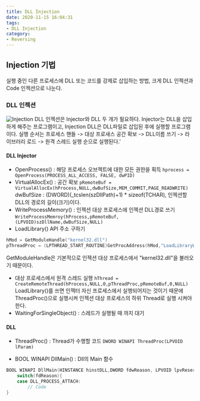 ```yaml
---
title: DLL Injection
date: 2020-11-15 16:04:31
tags:
- DLL Injection
category:
- Reversing
---
```



## Injection 기법

실행 중인 다른 프로세스에 DLL 또는 코드를 강제로 삽입하는 방법, 크게 DLL 인젝션과 Code 인젝션으로 나눈다.


### DLL 인젝션

![Injection](/img/injection.PNG)
DLL 인젝션은 Injector와 DLL 두 개가 필요하다. Injector는 DLL을 삽입하게 해주는 프로그램이고, Injection DLL은 DLL파일로 삽입된 후에 실행할 프로그램이다.
실행 순서는 프로세스 핸들 -> 대상 프로새스 공간 확보 -> DLL이름 쓰기 -> 라이브러리 로드 -> 원격 스레드 실행 순으로 실행된다.'


#### DLL Injector

- OpenProcess() : 해당 프로세스 오브젝트에 대한 모든 권한을 획득
`hprocess = OpenProcess(PROCESS_ALL_ACCESS, FALSE, dwPID)`
- VirtualAllocEx() : 공간 확보
`pRemoteBuf = VirtualAllocEx(hProcess,NULL,dwBufSize,MEM_COMMIT,PAGE_READWRITE)`
dwBufSize : (DWORD)(_tcslen(szDllPath)+1) * sizeof(TCHAR), 인젝션할 DLL의 경로의 길이(크기)이다.
- WriteProcessMemory() : 인젝션 대상 프로세스에 인젝션 DLL경로 쓰기
`WriteProcessMemroy(hProcess,pRemoteBuf,(LPVOID)szDllName,dwBufSize,NULL)`
- LoadLibrary() API 주소 구하기
```c
hMod = GetModuleHandle("kernel32.dll")
pThreadProc = (LPTHREAD_START_ROUTINE)GetProcAddress(hMod,"LoadLibraryW")
```
GetModuleHandle은 기본적으로 인젝션 대상 프로세스에서 "kernel32.dll"을 불러오기 때문이다.
- 대상 프로세스에서 원격 스레드 실행
`hThread = CreateRemoteThread(hProcess,NULL,0,pThreadProc,pRemoteBuf,0,NULL)`
LoadLibrary()를 쓰면 인젝터 자신 프로세스에서 실행되어지는 것이기 때문에 ThreadProc()으로 실행시켜 인젝션 대상 프로세스의 하위 Thread로 실행 시켜야한다.
- WaitingForSingleObject() : 스레드가 실행될 때 까지 대기

#### DLL

- ThreadProc() : Thread가 수행할 코드
`DWORD WINAPI ThreadProc(LPVOID lParam)`

- BOOL WINAPI DllMain() : Dll의 Main 함수
```c++
BOOL WINAPI DllMain(HINSTANCE hinstDLL,DWORD fdwReason, LPVOID lpvReserved){
    switch(fdReason){
    case DLL_PROCESS_ATTACH:
        // Code
}
```

